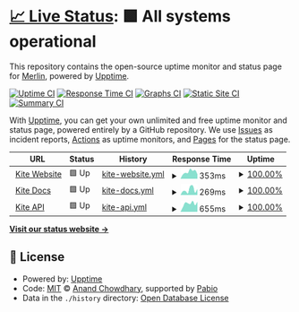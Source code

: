 # [📈 Live Status](https://merlinfuchs.github.io/kite-uptime): <!--live status--> **🟩 All systems operational**

This repository contains the open-source uptime monitor and status page for [Merlin](https://merlin.gg), powered by [Upptime](https://github.com/upptime/upptime).

[![Uptime CI](https://github.com/merlinfuchs/kite-uptime/workflows/Uptime%20CI/badge.svg)](https://github.com/merlinfuchs/kite-uptime/actions?query=workflow%3A%22Uptime+CI%22)
[![Response Time CI](https://github.com/merlinfuchs/kite-uptime/workflows/Response%20Time%20CI/badge.svg)](https://github.com/merlinfuchs/kite-uptime/actions?query=workflow%3A%22Response+Time+CI%22)
[![Graphs CI](https://github.com/merlinfuchs/kite-uptime/workflows/Graphs%20CI/badge.svg)](https://github.com/merlinfuchs/kite-uptime/actions?query=workflow%3A%22Graphs+CI%22)
[![Static Site CI](https://github.com/merlinfuchs/kite-uptime/workflows/Static%20Site%20CI/badge.svg)](https://github.com/merlinfuchs/kite-uptime/actions?query=workflow%3A%22Static+Site+CI%22)
[![Summary CI](https://github.com/merlinfuchs/kite-uptime/workflows/Summary%20CI/badge.svg)](https://github.com/merlinfuchs/kite-uptime/actions?query=workflow%3A%22Summary+CI%22)

With [Upptime](https://upptime.js.org), you can get your own unlimited and free uptime monitor and status page, powered entirely by a GitHub repository. We use [Issues](https://github.com/merlinfuchs/kite-uptime/issues) as incident reports, [Actions](https://github.com/merlinfuchs/kite-uptime/actions) as uptime monitors, and [Pages](https://merlinfuchs.github.io/kite-uptime) for the status page.

<!--start: status pages-->
<!-- This summary is generated by Upptime (https://github.com/upptime/upptime) -->
<!-- Do not edit this manually, your changes will be overwritten -->
<!-- prettier-ignore -->
| URL | Status | History | Response Time | Uptime |
| --- | ------ | ------- | ------------- | ------ |
| <img alt="" src="https://icons.duckduckgo.com/ip3/kite.onl.ico" height="13"> [Kite Website](https://kite.onl/) | 🟩 Up | [kite-website.yml](https://github.com/merlinfuchs/kite-uptime/commits/HEAD/history/kite-website.yml) | <details><summary><img alt="Response time graph" src="./graphs/kite-website/response-time-week.png" height="20"> 353ms</summary><br><a href="https://status.kite.onl/history/kite-website"><img alt="Response time 307" src="https://img.shields.io/endpoint?url=https%3A%2F%2Fraw.githubusercontent.com%2Fmerlinfuchs%2Fkite-uptime%2FHEAD%2Fapi%2Fkite-website%2Fresponse-time.json"></a><br><a href="https://status.kite.onl/history/kite-website"><img alt="24-hour response time 232" src="https://img.shields.io/endpoint?url=https%3A%2F%2Fraw.githubusercontent.com%2Fmerlinfuchs%2Fkite-uptime%2FHEAD%2Fapi%2Fkite-website%2Fresponse-time-day.json"></a><br><a href="https://status.kite.onl/history/kite-website"><img alt="7-day response time 353" src="https://img.shields.io/endpoint?url=https%3A%2F%2Fraw.githubusercontent.com%2Fmerlinfuchs%2Fkite-uptime%2FHEAD%2Fapi%2Fkite-website%2Fresponse-time-week.json"></a><br><a href="https://status.kite.onl/history/kite-website"><img alt="30-day response time 307" src="https://img.shields.io/endpoint?url=https%3A%2F%2Fraw.githubusercontent.com%2Fmerlinfuchs%2Fkite-uptime%2FHEAD%2Fapi%2Fkite-website%2Fresponse-time-month.json"></a><br><a href="https://status.kite.onl/history/kite-website"><img alt="1-year response time 307" src="https://img.shields.io/endpoint?url=https%3A%2F%2Fraw.githubusercontent.com%2Fmerlinfuchs%2Fkite-uptime%2FHEAD%2Fapi%2Fkite-website%2Fresponse-time-year.json"></a></details> | <details><summary><a href="https://status.kite.onl/history/kite-website">100.00%</a></summary><a href="https://status.kite.onl/history/kite-website"><img alt="All-time uptime 100.00%" src="https://img.shields.io/endpoint?url=https%3A%2F%2Fraw.githubusercontent.com%2Fmerlinfuchs%2Fkite-uptime%2FHEAD%2Fapi%2Fkite-website%2Fuptime.json"></a><br><a href="https://status.kite.onl/history/kite-website"><img alt="24-hour uptime 100.00%" src="https://img.shields.io/endpoint?url=https%3A%2F%2Fraw.githubusercontent.com%2Fmerlinfuchs%2Fkite-uptime%2FHEAD%2Fapi%2Fkite-website%2Fuptime-day.json"></a><br><a href="https://status.kite.onl/history/kite-website"><img alt="7-day uptime 100.00%" src="https://img.shields.io/endpoint?url=https%3A%2F%2Fraw.githubusercontent.com%2Fmerlinfuchs%2Fkite-uptime%2FHEAD%2Fapi%2Fkite-website%2Fuptime-week.json"></a><br><a href="https://status.kite.onl/history/kite-website"><img alt="30-day uptime 100.00%" src="https://img.shields.io/endpoint?url=https%3A%2F%2Fraw.githubusercontent.com%2Fmerlinfuchs%2Fkite-uptime%2FHEAD%2Fapi%2Fkite-website%2Fuptime-month.json"></a><br><a href="https://status.kite.onl/history/kite-website"><img alt="1-year uptime 100.00%" src="https://img.shields.io/endpoint?url=https%3A%2F%2Fraw.githubusercontent.com%2Fmerlinfuchs%2Fkite-uptime%2FHEAD%2Fapi%2Fkite-website%2Fuptime-year.json"></a></details>
| <img alt="" src="https://icons.duckduckgo.com/ip3/docs.kite.onl.ico" height="13"> [Kite Docs](https://docs.kite.onl/) | 🟩 Up | [kite-docs.yml](https://github.com/merlinfuchs/kite-uptime/commits/HEAD/history/kite-docs.yml) | <details><summary><img alt="Response time graph" src="./graphs/kite-docs/response-time-week.png" height="20"> 269ms</summary><br><a href="https://status.kite.onl/history/kite-docs"><img alt="Response time 246" src="https://img.shields.io/endpoint?url=https%3A%2F%2Fraw.githubusercontent.com%2Fmerlinfuchs%2Fkite-uptime%2FHEAD%2Fapi%2Fkite-docs%2Fresponse-time.json"></a><br><a href="https://status.kite.onl/history/kite-docs"><img alt="24-hour response time 308" src="https://img.shields.io/endpoint?url=https%3A%2F%2Fraw.githubusercontent.com%2Fmerlinfuchs%2Fkite-uptime%2FHEAD%2Fapi%2Fkite-docs%2Fresponse-time-day.json"></a><br><a href="https://status.kite.onl/history/kite-docs"><img alt="7-day response time 269" src="https://img.shields.io/endpoint?url=https%3A%2F%2Fraw.githubusercontent.com%2Fmerlinfuchs%2Fkite-uptime%2FHEAD%2Fapi%2Fkite-docs%2Fresponse-time-week.json"></a><br><a href="https://status.kite.onl/history/kite-docs"><img alt="30-day response time 246" src="https://img.shields.io/endpoint?url=https%3A%2F%2Fraw.githubusercontent.com%2Fmerlinfuchs%2Fkite-uptime%2FHEAD%2Fapi%2Fkite-docs%2Fresponse-time-month.json"></a><br><a href="https://status.kite.onl/history/kite-docs"><img alt="1-year response time 246" src="https://img.shields.io/endpoint?url=https%3A%2F%2Fraw.githubusercontent.com%2Fmerlinfuchs%2Fkite-uptime%2FHEAD%2Fapi%2Fkite-docs%2Fresponse-time-year.json"></a></details> | <details><summary><a href="https://status.kite.onl/history/kite-docs">100.00%</a></summary><a href="https://status.kite.onl/history/kite-docs"><img alt="All-time uptime 100.00%" src="https://img.shields.io/endpoint?url=https%3A%2F%2Fraw.githubusercontent.com%2Fmerlinfuchs%2Fkite-uptime%2FHEAD%2Fapi%2Fkite-docs%2Fuptime.json"></a><br><a href="https://status.kite.onl/history/kite-docs"><img alt="24-hour uptime 100.00%" src="https://img.shields.io/endpoint?url=https%3A%2F%2Fraw.githubusercontent.com%2Fmerlinfuchs%2Fkite-uptime%2FHEAD%2Fapi%2Fkite-docs%2Fuptime-day.json"></a><br><a href="https://status.kite.onl/history/kite-docs"><img alt="7-day uptime 100.00%" src="https://img.shields.io/endpoint?url=https%3A%2F%2Fraw.githubusercontent.com%2Fmerlinfuchs%2Fkite-uptime%2FHEAD%2Fapi%2Fkite-docs%2Fuptime-week.json"></a><br><a href="https://status.kite.onl/history/kite-docs"><img alt="30-day uptime 100.00%" src="https://img.shields.io/endpoint?url=https%3A%2F%2Fraw.githubusercontent.com%2Fmerlinfuchs%2Fkite-uptime%2FHEAD%2Fapi%2Fkite-docs%2Fuptime-month.json"></a><br><a href="https://status.kite.onl/history/kite-docs"><img alt="1-year uptime 100.00%" src="https://img.shields.io/endpoint?url=https%3A%2F%2Fraw.githubusercontent.com%2Fmerlinfuchs%2Fkite-uptime%2FHEAD%2Fapi%2Fkite-docs%2Fuptime-year.json"></a></details>
| <img alt="" src="https://icons.duckduckgo.com/ip3/api.kite.onl.ico" height="13"> [Kite API](https://api.kite.onl/v1/health) | 🟩 Up | [kite-api.yml](https://github.com/merlinfuchs/kite-uptime/commits/HEAD/history/kite-api.yml) | <details><summary><img alt="Response time graph" src="./graphs/kite-api/response-time-week.png" height="20"> 655ms</summary><br><a href="https://status.kite.onl/history/kite-api"><img alt="Response time 1067" src="https://img.shields.io/endpoint?url=https%3A%2F%2Fraw.githubusercontent.com%2Fmerlinfuchs%2Fkite-uptime%2FHEAD%2Fapi%2Fkite-api%2Fresponse-time.json"></a><br><a href="https://status.kite.onl/history/kite-api"><img alt="24-hour response time 788" src="https://img.shields.io/endpoint?url=https%3A%2F%2Fraw.githubusercontent.com%2Fmerlinfuchs%2Fkite-uptime%2FHEAD%2Fapi%2Fkite-api%2Fresponse-time-day.json"></a><br><a href="https://status.kite.onl/history/kite-api"><img alt="7-day response time 655" src="https://img.shields.io/endpoint?url=https%3A%2F%2Fraw.githubusercontent.com%2Fmerlinfuchs%2Fkite-uptime%2FHEAD%2Fapi%2Fkite-api%2Fresponse-time-week.json"></a><br><a href="https://status.kite.onl/history/kite-api"><img alt="30-day response time 1067" src="https://img.shields.io/endpoint?url=https%3A%2F%2Fraw.githubusercontent.com%2Fmerlinfuchs%2Fkite-uptime%2FHEAD%2Fapi%2Fkite-api%2Fresponse-time-month.json"></a><br><a href="https://status.kite.onl/history/kite-api"><img alt="1-year response time 1067" src="https://img.shields.io/endpoint?url=https%3A%2F%2Fraw.githubusercontent.com%2Fmerlinfuchs%2Fkite-uptime%2FHEAD%2Fapi%2Fkite-api%2Fresponse-time-year.json"></a></details> | <details><summary><a href="https://status.kite.onl/history/kite-api">100.00%</a></summary><a href="https://status.kite.onl/history/kite-api"><img alt="All-time uptime 100.00%" src="https://img.shields.io/endpoint?url=https%3A%2F%2Fraw.githubusercontent.com%2Fmerlinfuchs%2Fkite-uptime%2FHEAD%2Fapi%2Fkite-api%2Fuptime.json"></a><br><a href="https://status.kite.onl/history/kite-api"><img alt="24-hour uptime 100.00%" src="https://img.shields.io/endpoint?url=https%3A%2F%2Fraw.githubusercontent.com%2Fmerlinfuchs%2Fkite-uptime%2FHEAD%2Fapi%2Fkite-api%2Fuptime-day.json"></a><br><a href="https://status.kite.onl/history/kite-api"><img alt="7-day uptime 100.00%" src="https://img.shields.io/endpoint?url=https%3A%2F%2Fraw.githubusercontent.com%2Fmerlinfuchs%2Fkite-uptime%2FHEAD%2Fapi%2Fkite-api%2Fuptime-week.json"></a><br><a href="https://status.kite.onl/history/kite-api"><img alt="30-day uptime 100.00%" src="https://img.shields.io/endpoint?url=https%3A%2F%2Fraw.githubusercontent.com%2Fmerlinfuchs%2Fkite-uptime%2FHEAD%2Fapi%2Fkite-api%2Fuptime-month.json"></a><br><a href="https://status.kite.onl/history/kite-api"><img alt="1-year uptime 100.00%" src="https://img.shields.io/endpoint?url=https%3A%2F%2Fraw.githubusercontent.com%2Fmerlinfuchs%2Fkite-uptime%2FHEAD%2Fapi%2Fkite-api%2Fuptime-year.json"></a></details>

<!--end: status pages-->

[**Visit our status website →**](https://merlinfuchs.github.io/kite-uptime)

## 📄 License

- Powered by: [Upptime](https://github.com/upptime/upptime)
- Code: [MIT](./LICENSE) © [Anand Chowdhary](https://anandchowdhary.com), supported by [Pabio](https://pabio.com)
- Data in the `./history` directory: [Open Database License](https://opendatacommons.org/licenses/odbl/1-0/)
